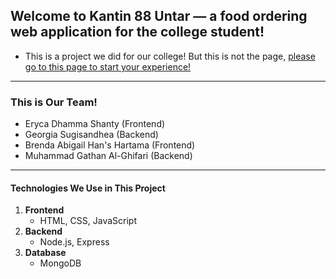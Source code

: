## Welcome to **Kantin 88 Untar** — a food ordering web application for the college student! ##

- This is a project we did for our college! But this is not the page, [please go to this page to start your experience!](https://sproutnforest.github.io/Kantin-Nasi-Hainam-88/Public/index.html)

---

### This is Our Team!

- Eryca Dhamma Shanty (Frontend)
- Georgia Sugisandhea (Backend)
- Brenda Abigail Han's Hartama (Frontend)
- Muhammad Gathan Al-Ghifari (Backend)

---

#### Technologies We Use in This Project

1. **Frontend**
   - HTML, CSS, JavaScript
2. **Backend**
   - Node.js, Express
3. **Database**
   - MongoDB
